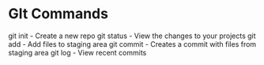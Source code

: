 # GIt Commands

git init - Create a new repo
git status - View the changes to your projects
git add - Add files to staging area
git commit - Creates a commit with files from staging area
git log - View recent commits
